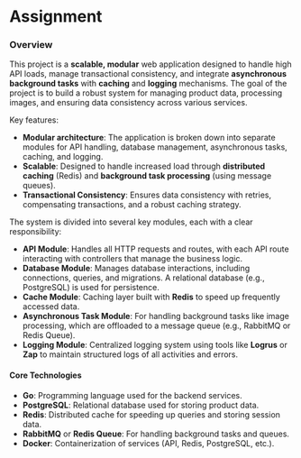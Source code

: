 # Assignment

### Overview

This project is a **scalable, modular** web application designed to handle high API loads, manage transactional consistency, and integrate **asynchronous background tasks** with **caching** and **logging** mechanisms. The goal of the project is to build a robust system for managing product data, processing images, and ensuring data consistency across various services.

Key features:
- **Modular architecture**: The application is broken down into separate modules for API handling, database management, asynchronous tasks, caching, and logging.
- **Scalable**: Designed to handle increased load through **distributed caching** (Redis) and **background task processing** (using message queues).
- **Transactional Consistency**: Ensures data consistency with retries, compensating transactions, and a robust caching strategy.


The system is divided into several key modules, each with a clear responsibility:

- **API Module**: Handles all HTTP requests and routes, with each API route interacting with controllers that manage the business logic.
- **Database Module**: Manages database interactions, including connections, queries, and migrations. A relational database (e.g., PostgreSQL) is used for persistence.
- **Cache Module**: Caching layer built with **Redis** to speed up frequently accessed data.
- **Asynchronous Task Module**: For handling background tasks like image processing, which are offloaded to a message queue (e.g., RabbitMQ or Redis Queue).
- **Logging Module**: Centralized logging system using tools like **Logrus** or **Zap** to maintain structured logs of all activities and errors.

#### **Core Technologies**
- **Go**: Programming language used for the backend services.
- **PostgreSQL**: Relational database used for storing product data.
- **Redis**: Distributed cache for speeding up queries and storing session data.
- **RabbitMQ** or **Redis Queue**: For handling background tasks and queues.
- **Docker**: Containerization of services (API, Redis, PostgreSQL, etc.).
